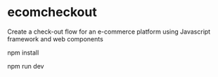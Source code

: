 # ecomcheckout
Create a check-out flow for an e-commerce platform using Javascript framework and web components


npm install

npm run dev
